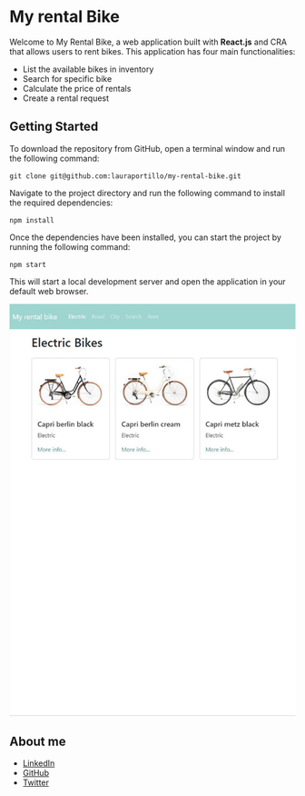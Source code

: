 # My rental Bike

Welcome to My Rental Bike, a web application built with **React.js** and CRA that allows users to rent bikes. This application has four main functionalities:

- List the available bikes in inventory
- Search for specific bike
- Calculate the price of rentals
- Create a rental request

## Getting Started

To download the repository from GitHub, open a terminal window and run the following command:

    git clone git@github.com:lauraportillo/my-rental-bike.git

Navigate to the project directory and run the following command to install the required dependencies:

    npm install

Once the dependencies have been installed, you can start the project by running the following command:

    npm start

This will start a local development server and open the application in your default web browser.

<!-- <img src="https://github.com/lauraportillo/my-rental-bike/src/images/bike1.jpg" width="200"> <img src="https://github.com/lauraportillo/my-rental-bike/blob/master/src/images/bike1.jpg" width="200"> 

<img src="https://github.com/lauraportillo/my-rental-bike/src/images/01bike820x1180.jpg" width="200"> <img src="https://github.com/lauraportillo/my-rental-bike/blob/master/src/images/01bike820x1180.jpg" width="200">  -->

![electric bikes image](https://github.com/lauraportillo/my-rental-bike/blob/master/src/images/bike1.jpg)


## About me

- [LinkedIn](https://www.linkedin.com/in/laura-portillo-rodr%C3%ADguez-21965a86/)
- [GitHub](https://github.com/lauraportillo)
- [Twitter](https://twitter.com/LauraPo02860847)
